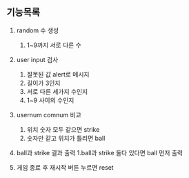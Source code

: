 ## 기능목록

1. random 수 생성
    1. 1~9까지 서로 다른 수

2. user input 검사
    1. 잘못된 값 alert로 메시지
    2. 길이가 3인지 
    3. 서로 다른 세가지 수인지
    4. 1~9 사이의 수인지

3. usernum comnum 비교
    1. 위치 숫자 모두 같으면 strike
    2. 숫자만 같고 위치가 틀리면 ball

4. ball과 strike 결과 출력
    1.ball과 strike 둘다 있다면 ball 먼저 출력

5. 게임 종료 후 재시작 버튼 누르면 reset


